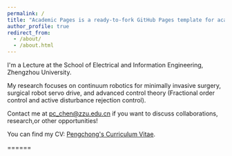 ```yaml
---
permalink: /
title: "Academic Pages is a ready-to-fork GitHub Pages template for academic personal websites"
author_profile: true
redirect_from: 
  - /about/
  - /about.html
---
```


I'm a Lecture at the School of Electrical and Information Engineering, Zhengzhou University.

My research focuses on continuum robotics for minimally invasive surgery, surgical robot servo drive, and advanced control theory (Fractional order control and active disturbance rejection control).

Contact me at pc_chen@zzu.edu.cn if you want to discuss collaborations, research,or other opportunities!

You can find my CV: [Pengchong's Curriculum Vitae](../assets/CV_Pengchong.pdf).

======
